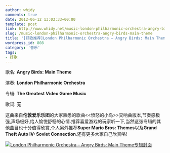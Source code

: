 ```yaml
---
author: whidy
comments: true
date: 2012-06-12 13:03:33+00:00
template: post
link: http://www.whidy.net/music-london-philharmonic-orchestra-angry-birds-main-theme.html
slug: /music-london-philharmonic-orchestra-angry-birds-main-theme
title: '[好歌推荐]London Philharmonic Orchestra – Angry Birds: Main Theme'
wordpress_id: 808
category: '音乐'
tags:
- 好歌
---
```


歌名: **Angry Birds: Main Theme**

演奏: **London Philharmonic Orchestra**

专辑: **The Greatest Video Game Music**

歌词: **无**

这曲来自**伦敦爱乐乐团**的大家熟悉的歌曲<<愤怒的小鸟>>交响曲版本,节奏感极强,声场极好,给人愉悦舒畅的心情.推荐喜爱游戏的玩家听一下,当然这张专辑的其他曲目也十分值得欣赏,个人另外推荐**Super Mario Bros: Themes**以及**Grand Theft Auto IV: Soviet Connection**.还有更多大家自己欣赏咯!


[![London Philharmonic Orchestra – Angry Birds: Main Theme专辑封面](/wp-content/uploads/2012/06/birds.jpg)](/wp-content/uploads/2012/06/birds.jpg)



